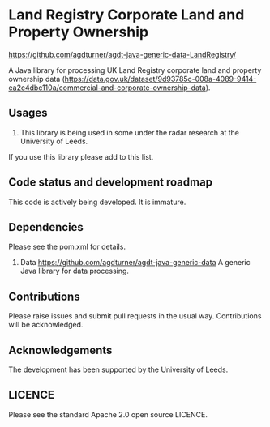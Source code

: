 # Land Registry Corporate Land and Property Ownership

https://github.com/agdturner/agdt-java-generic-data-LandRegistry/

A Java library for processing UK Land Registry corporate land and property ownership data (https://data.gov.uk/dataset/9d93785c-008a-4089-9414-ea2c4dbc110a/commercial-and-corporate-ownership-data).

## Usages
1. This library is being used in some under the radar research at the University of Leeds.

If you use this library please add to this list.

## Code status and development roadmap
This code is actively being developed. It is immature.

## Dependencies
Please see the pom.xml for details.
1. Data
https://github.com/agdturner/agdt-java-generic-data
A generic Java library for data processing.

## Contributions
Please raise issues and submit pull requests in the usual way. Contributions will be acknowledged.

## Acknowledgements
The development has been supported by the University of Leeds. 

## LICENCE
Please see the standard Apache 2.0 open source LICENCE.
